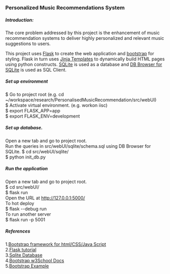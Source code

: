 ### Personalized Music Recommendations System    

##### Introduction:    

The core problem addressed by this project is the enhancement of music recommendation systems to deliver highly personalized and relevant music suggestions to users. 



This project uses [Flask](https://flask.palletsprojects.com/en/stable/) to create the web application and 
[bootstrap](https://getbootstrap.com/) for styling. Flask in turn uses [Jinja Templates](https://jinja.palletsprojects.com/en/stable/) 
to dynamically build HTML pages using python constructs. [SQLite](https://www.sqlite.org/) is used as a database 
and [DB Browser for SQLite](https://sqlitebrowser.org/) is used as SQL Client.

##### Set up environment    
$ Go to project root (e.g. cd ~/workspace/research/PersonalisedMusicRecommendation/src/webUI)    
$ Activate virtual environment. (e.g. workon iisc)     
$ export FLASK_APP=app     
$ export FLASK_ENV=development     

##### Set up database. 
Open a new tab and go to project root.     
Run the queries in src/webUI/sqlite/schema.sql using DB Browser for SQLite. 
$ cd src/webUI/sqlite/       
$ python init_db.py     

##### Run the application
Open a new tab and go to project root.    
$ cd src/webUI/    
$ flask run     
Open the URL at http://127.0.0.1:5000/    
To hot deploy     
$ flask --debug run      
To run another server    
$ flask run -p 5001      

##### References
1.[Bootstrap framework for html/CSS/Java Script](https://getbootstrap.com/)     
2.[Flask tutorial](https://www.digitalocean.com/community/tutorials/how-to-make-a-web-application-using-flask-in-python-3)   
3.[Sqlite Database](https://www.sqlite.org/)    
4.[Bootstrap w3School Docs](https://www.w3schools.com/bootstrap4/default.asp)    
5.[Bootstrap Example](https://getbootstrap.com/2.0.4/examples/hero.html)